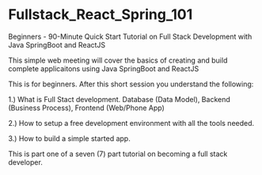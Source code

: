 # Fullstack_React_Spring_101

Beginners - 90-Minute Quick Start Tutorial on Full Stack Development with Java SpringBoot and ReactJS

This simple web meeting will cover the basics of creating and build complete applicaitons using Java SpringBoot and ReactJS

This is for beginners.  After this short session you understand the following:

1.) What is Full Stact development.  Database (Data Model), Backend (Business Process), Frontend (Web/Phone App)

2.) How to setup a free development environment with all the tools needed.

3.) How to build a simple started app.

This is part one of a seven (7) part tutorial on becoming a full stack developer.


